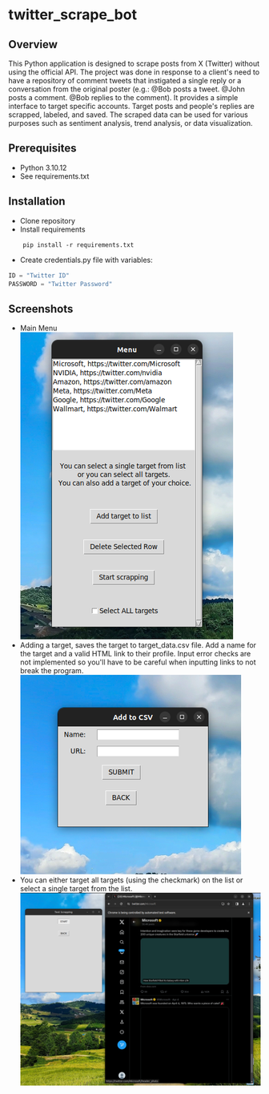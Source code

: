 # twitter_scrape_bot

## Overview

This Python application is designed to scrape posts from X (Twitter) without using the official API. The project was done in response to a client's need to have a repository of comment tweets that instigated a single reply or a conversation from the original poster (e.g.: @Bob posts a tweet. @John posts a comment. @Bob replies to the comment). It provides a simple interface to target specific accounts. Target posts and people's replies are scrapped, labeled, and saved. The scraped data can be used for various purposes such as sentiment analysis, trend analysis, or data visualization.

## Prerequisites
- Python 3.10.12
- See requirements.txt

## Installation
- Clone repository
- Install requirements
```
    pip install -r requirements.txt
```
- Create credentials.py file with variables:
```python
ID = "Twitter ID"
PASSWORD = "Twitter Password"
```
## Screenshots
- Main Menu
![main_menu screenshot](https://github.com/casaArseniy/twitter_scrape_bot/blob/main/readme_images/main_menu.png)
- Adding a target, saves the target to target_data.csv file. Add a name for the target and a valid HTML link to their profile. Input error checks are not implemented so you'll have to be careful when inputting links to not break the program. 
![add_target screenshot](https://github.com/casaArseniy/twitter_scrape_bot/blob/main/readme_images/add_target.png)
- You can either target all targets (using the checkmark) on the list or select a single target from the list.
![start screenshot](https://github.com/casaArseniy/twitter_scrape_bot/blob/main/readme_images/start.png)

